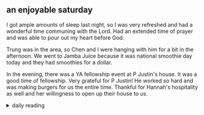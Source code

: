 ## an enjoyable saturday

I got ample amounts of sleep last night, so I was very refreshed and had a wonderful time communing with the Lord. Had an extended time of prayer and was able to pour out my heart before God.

Trung was in the area, so Chen and I were hanging with him for a bit in the afternoon. We went to Jamba Juice because it was national smoothie day today and they had smoothies for a dollar.

In the evening, there was a YA fellowship event at P Justin's house. It was a good time of fellowship. Very grateful for P Justin! He worked so hard and was making burgers for us the entire time. Thankful for Hannah's hospitality as well and her willingness to open up their house to us.

<details markdown="1">
<summary>daily reading</summary>

| {{ page.date | date: "%B %-d, %Y" }} |
| :-------------: |
| [2 Chron. 24; Rev. 11; Zech. 7; John 10]({% link _Bible/Bible-year-1.md %}) |
| [WCF Chapter 27]({% link _wcf/wcf-month-1.md %}) |
| [The Apostles' Creed](https://threeforms.org/the-apostles-creed/) |

</details>